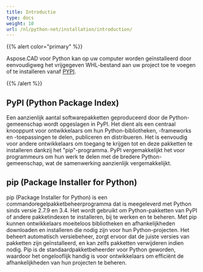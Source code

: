 ```yaml
---
title: Introductie
type: docs
weight: 10
url: /nl/python-net/installation/introduction/
---
```


{{% alert color="primary" %}}

Aspose.CAD voor Python kan op uw computer worden geïnstalleerd door eenvoudigweg het vrijgegeven WHL-bestand aan uw project toe te voegen of te installeren vanaf [PYPI](https://pypi.org/project/aspose-cad/).

{{% /alert %}}

## PyPI (Python Package Index)

Een aanzienlijk aantal softwarepakketten geproduceerd door de Python-gemeenschap wordt opgeslagen in PyPI. Het dient als een centraal knooppunt voor ontwikkelaars om hun Python-bibliotheken, -frameworks en -toepassingen te delen, publiceren en distribueren. Het is eenvoudig voor andere ontwikkelaars om toegang te krijgen tot en deze pakketten te installeren dankzij het "pip"-programma. PyPI vergemakkelijkt het voor programmeurs om hun werk te delen met de bredere Python-gemeenschap, wat de samenwerking aanzienlijk vergemakkelijkt.

## pip (Package Installer for Python)

pip (Package Installer for Python) is een commandoregelpakketbeheerprogramma dat is meegeleverd met Python sinds versie 2.7.9 en 3.4. Het wordt gebruikt om Python-pakketten van PyPI of andere pakketindexen te installeren, bij te werken en te beheren. Met pip kunnen ontwikkelaars moeiteloos bibliotheken en afhankelijkheden downloaden en installeren die nodig zijn voor hun Python-projecten. Het beheert automatisch versiebeheer, zorgt ervoor dat de juiste versies van pakketten zijn geïnstalleerd, en kan zelfs pakketten verwijderen indien nodig. Pip is de standaardpakketbeheerder voor Python geworden, waardoor het ongelooflijk handig is voor ontwikkelaars om efficiënt de afhankelijkheden van hun projecten te beheren.
